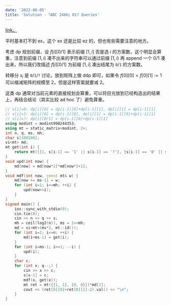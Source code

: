 ```yaml
---
date: '2022-08-05'
title: 'Solution -「ABC 246H」01? Queries'
---
```


[link。](https://atcoder.jp/contests/abc246/tasks/abc246_h)

平时基本打不到 ex，这个 ex 还是比较 ez 的，但也有些需要注意的地方。

考虑 dp 规划前缀，设 $f[i][0/1]$ 表示前缀 $[1, i]$ 否是选 $i$ 的方案数，这个明显会算重，注意到前缀 $[1, i)$ 凑不出来的字符串可以通过前缀 $[1, i)$ 再 append 一个 $0/1$ 凑出来，所以我们改描述 $f[i][0/1]$ 为前缀 $[1, i]$ 凑出结尾为 $\texttt0/\texttt1$ 的方案数。

转移分 $s_i$ 是 $\texttt{0}/\texttt{1}/\texttt{?}$ 讨论，放到矩阵上做 ddp 即可，如果令 $f[0][0] = f[0][1] := 1$ 可以缩减矩阵的规模至 $2$，但是这样答案就要减 $2$。

这类 dp 通常对当前元素的直接规划会算重，可以将目光放到已经构造出的结果上，再结合结论（其实比较 ad hoc 了）避免算重。

```cpp
// s[i]=0: dp[i][0] = dp[i-1][0]+dp[i-1][1], dp[i][1] = dp[i-1][1]
// s[i]=1: dp[i][0] = dp[i-1][0], dp[i][1] = dp[i-1][0]+dp[i-1][1]
// s[i]=?: dp[i][0/1] = dp[i-1][0]+dp[i-1][1]
using modint = modint998244353;
using mt = static_matrix<modint, 2>;
int n, q, ms, mh;
char s[100100];
vi<mt> md;
mt get(int i) {
    return mt({{1, s[i-1] == '1' || s[i-1] == '?'}, {s[i-1] == '0' || s[i-1] == '?', 1}});
}
void upd(int now) {
    md[now] = md[now*2]*md[now*2+1];
}
void mdf(int now, const mt& w) {
    md[now += ms-1] = w;
    for (int i=1; i<=mh; ++i) {
        upd(now>>i);
    }
}
signed main() {
    ios::sync_with_stdio(0);
    cin.tie(0);
    cin >> n >> q >> s;
    mh = ceil(log2(n)), ms = 1<<mh;
    md = vi<mt>(ms*2, mt::id());
    for (int i=1; i<=n; ++i) {
        md[i+ms-1] = get(i);
    }
    for (int i=ms-1; i>=1; --i) {
        upd(i);
    }
    char c;
    for (int x; q--;) {
        cin >> x >> c;
        s[x-1] = c;
        mdf(x, get(x));
        mt ret = mt({{1, 1}, {0, 0}})*md[1];
        cout << (ret[0][0]+ret[0][1]-2).val() << "\n";
    }
}
```